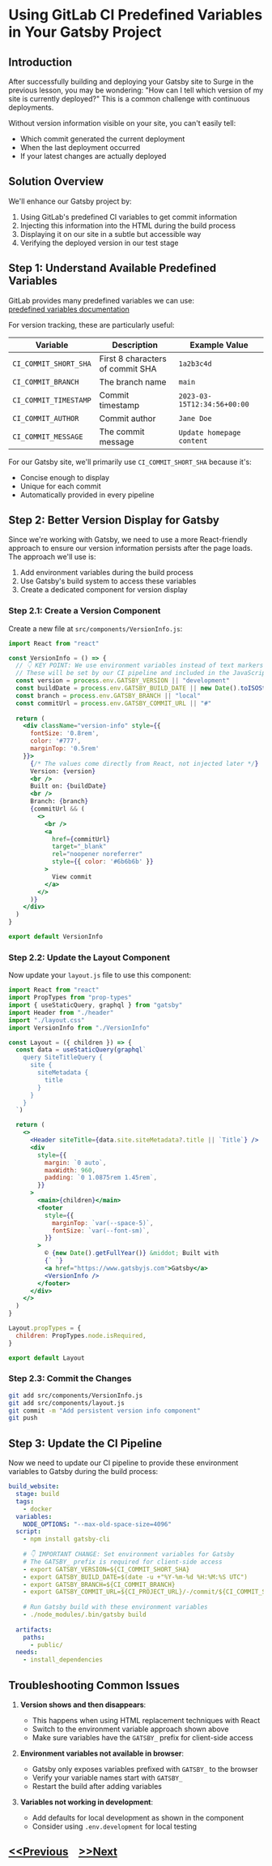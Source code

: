 # Using GitLab CI Predefined Variables in Your Gatsby Project

## Introduction

After successfully building and deploying your Gatsby site to Surge in the previous lesson, you may be wondering: "How can I tell which version of my site is currently deployed?" This is a common challenge with continuous deployments.

Without version information visible on your site, you can't easily tell:
- Which commit generated the current deployment
- When the last deployment occurred
- If your latest changes are actually deployed

## Solution Overview

We'll enhance our Gatsby project by:
1. Using GitLab's predefined CI variables to get commit information
2. Injecting this information into the HTML during the build process
3. Displaying it on our site in a subtle but accessible way
4. Verifying the deployed version in our test stage

## Step 1: Understand Available Predefined Variables

GitLab provides many predefined variables we can use:   
[predefined variables documentation](https://docs.gitlab.com/ee/ci/variables/predefined_variables.html)    

For version tracking, these are particularly useful:

| Variable | Description | Example Value |
|----------|-------------|---------------|
| `CI_COMMIT_SHORT_SHA` | First 8 characters of commit SHA | `1a2b3c4d` |
| `CI_COMMIT_BRANCH` | The branch name | `main` |
| `CI_COMMIT_TIMESTAMP` | Commit timestamp | `2023-03-15T12:34:56+00:00` |
| `CI_COMMIT_AUTHOR` | Commit author | `Jane Doe` |
| `CI_COMMIT_MESSAGE` | The commit message | `Update homepage content` |

For our Gatsby site, we'll primarily use `CI_COMMIT_SHORT_SHA` because it's:
- Concise enough to display
- Unique for each commit
- Automatically provided in every pipeline

## Step 2: Better Version Display for Gatsby

Since we're working with Gatsby, we need to use a more React-friendly approach to ensure our version information persists after the page loads. The approach we'll use is:

1. Add environment variables during the build process
2. Use Gatsby's build system to access these variables
3. Create a dedicated component for version display

### Step 2.1: Create a Version Component

Create a new file at `src/components/VersionInfo.js`:

```jsx
import React from "react"

const VersionInfo = () => {
  // 👇 KEY POINT: We use environment variables instead of text markers
  // These will be set by our CI pipeline and included in the JavaScript bundle
  const version = process.env.GATSBY_VERSION || "development"
  const buildDate = process.env.GATSBY_BUILD_DATE || new Date().toISOString()
  const branch = process.env.GATSBY_BRANCH || "local"
  const commitUrl = process.env.GATSBY_COMMIT_URL || "#"
  
  return (
    <div className="version-info" style={{
      fontSize: '0.8rem',
      color: '#777',
      marginTop: '0.5rem'
    }}>
      {/* The values come directly from React, not injected later */}
      Version: {version}
      <br />
      Built on: {buildDate}
      <br />
      Branch: {branch}
      {commitUrl && (
        <>
          <br />
          <a 
            href={commitUrl}
            target="_blank"
            rel="noopener noreferrer"
            style={{ color: '#6b6b6b' }}
          >
            View commit
          </a>
        </>
      )}
    </div>
  )
}

export default VersionInfo
```

### Step 2.2: Update the Layout Component

Now update your `layout.js` file to use this component:

```jsx
import React from "react"
import PropTypes from "prop-types"
import { useStaticQuery, graphql } from "gatsby"
import Header from "./header"
import "./layout.css"
import VersionInfo from "./VersionInfo"

const Layout = ({ children }) => {
  const data = useStaticQuery(graphql`
    query SiteTitleQuery {
      site {
        siteMetadata {
          title
        }
      }
    }
  `)

  return (
    <>
      <Header siteTitle={data.site.siteMetadata?.title || `Title`} />
      <div
        style={{
          margin: `0 auto`,
          maxWidth: 960,
          padding: `0 1.0875rem 1.45rem`,
        }}
      >
        <main>{children}</main>
        <footer
          style={{
            marginTop: `var(--space-5)`,
            fontSize: `var(--font-sm)`,
          }}
        >
          © {new Date().getFullYear()} &middot; Built with
          {` `}
          <a href="https://www.gatsbyjs.com">Gatsby</a>
          <VersionInfo />
        </footer>
      </div>
    </>
  )
}

Layout.propTypes = {
  children: PropTypes.node.isRequired,
}

export default Layout
```

### Step 2.3: Commit the Changes

```bash
git add src/components/VersionInfo.js
git add src/components/layout.js
git commit -m "Add persistent version info component"
git push
```

## Step 3: Update the CI Pipeline

Now we need to update our CI pipeline to provide these environment variables to Gatsby during the build process:

```yaml
build_website:
  stage: build
  tags:
    - docker
  variables:
    NODE_OPTIONS: "--max-old-space-size=4096"
  script:
    - npm install gatsby-cli
    
    # 👇 IMPORTANT CHANGE: Set environment variables for Gatsby
    # The GATSBY_ prefix is required for client-side access
    - export GATSBY_VERSION=${CI_COMMIT_SHORT_SHA}
    - export GATSBY_BUILD_DATE=$(date -u +"%Y-%m-%d %H:%M:%S UTC")
    - export GATSBY_BRANCH=${CI_COMMIT_BRANCH}
    - export GATSBY_COMMIT_URL=${CI_PROJECT_URL}/-/commit/${CI_COMMIT_SHA}
    
    # Run Gatsby build with these environment variables
    - ./node_modules/.bin/gatsby build
    
  artifacts:
    paths:
      - public/
  needs:
    - install_dependencies
```
## Troubleshooting Common Issues

1. **Version shows and then disappears**:
   - This happens when using HTML replacement techniques with React
   - Switch to the environment variable approach shown above
   - Make sure variables have the `GATSBY_` prefix for client-side access

2. **Environment variables not available in browser**:
   - Gatsby only exposes variables prefixed with `GATSBY_` to the browser
   - Verify your variable names start with `GATSBY_`
   - Restart the build after adding variables

3. **Variables not working in development**:
   - Add defaults for local development as shown in the component
   - Consider using `.env.development` for local testing

## [<<Previous](../day-2/8-static-website-deploy.md) &nbsp;&nbsp; [>>Next](./1-schedule.md)

